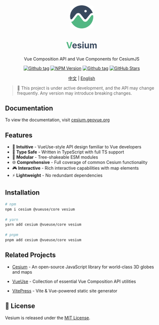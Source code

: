 <p align="center">
<img src="https://github.com/GeoVueJS/vesium/raw/main/assets/logo.svg" align="center" width="15%" />
</p>

<h1 align="center">
<span style="color:#52B783">V</span><span style="color:#38485D">esium</span>
</h1>

<p align="center">Vue Composition API and Vue Components for CesiumJS</p>

<p align="center">
<a href="https://github.com/GeoVueJS/vesium/releases" target="__blank"><img src="https://img.shields.io/github/v/tag/GeoVueJS/vesium" alt="Github tag"></a>
<a href="https://www.npmjs.com/package/vesium" target="__blank"><img src="https://img.shields.io/npm/v/vesium?color=a1b858&label=npm" alt="NPM Version"></a>
<a href="https://github.com/GeoVueJS/vesium/blob/main/LICENSE" target="__blank"><img src="https://img.shields.io/github/license/GeoVueJS/vesium" alt="Github tag"></a>
<a href="https://github.com/GeoVueJS/vesium" target="__blank"><img alt="GitHub Stars" src="https://img.shields.io/github/stars/GeoVueJS/vesium?style=social"></a>
</p>

<p align="center">
<a href="https://github.com/GeoVueJS/vesium/blob/main/README.zh-CN.md" target="__blank">中文</a>
|
<a href="https://github.com/GeoVueJS/vesium/blob/main/README.md" target="__blank">English</a>
</p>

> 🚧 This project is under active development, and the API may change frequently. Any version may introduce breaking changes.

## Documentation

To view the documentation, visit <a href="https://cesium.geovue.org" target="__blank">cesium.geovue.org</a>

## Features

- 🎯 **Intuitive** - VueUse-style API design familiar to Vue developers
- 💪 **Type Safe** - Written in TypeScript with full TS support
- 🏪 **Modular** - Tree-shakeable ESM modules
- 🌐 **Comprehensive** - Full coverage of common Cesium functionality
- 🎮 **Interactive** - Rich interactive capabilities with map elements
- ⚡️ **Lightweight** - No redundant dependencies

## Installation

```bash
# npm
npm i cesium @vueuse/core vesium

# yarn
yarn add cesium @vueuse/core vesium

# pnpm
pnpm add cesium @vueuse/core vesium
```

## Related Projects

- [Cesium](https://github.com/CesiumGS/cesium) - An open-source JavaScript library for world-class 3D globes and maps

- [VueUse](https://github.com/vueuse/vueuse) - Collection of essential Vue Composition API utilities

- [VitePress](https://github.com/vuejs/vitepress) - Vite & Vue-powered static site generator

## 📄 License

Vesium is released under the [MIT License](./LICENSE).

